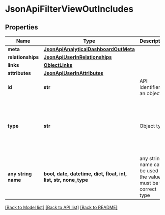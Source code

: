 # JsonApiFilterViewOutIncludes


## Properties
Name | Type | Description | Notes
------------ | ------------- | ------------- | -------------
**meta** | [**JsonApiAnalyticalDashboardOutMeta**](JsonApiAnalyticalDashboardOutMeta.md) |  | [optional] 
**relationships** | [**JsonApiUserInRelationships**](JsonApiUserInRelationships.md) |  | [optional] 
**links** | [**ObjectLinks**](ObjectLinks.md) |  | [optional] 
**attributes** | [**JsonApiUserInAttributes**](JsonApiUserInAttributes.md) |  | [optional] 
**id** | **str** | API identifier of an object | [optional] 
**type** | **str** | Object type | [optional]  if omitted the server will use the default value of "user"
**any string name** | **bool, date, datetime, dict, float, int, list, str, none_type** | any string name can be used but the value must be the correct type | [optional]

[[Back to Model list]](../README.md#documentation-for-models) [[Back to API list]](../README.md#documentation-for-api-endpoints) [[Back to README]](../README.md)


